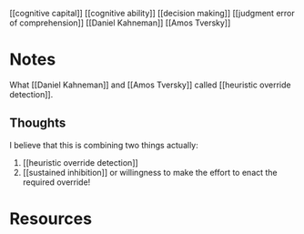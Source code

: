 [[cognitive capital]]
[[cognitive ability]]
[[decision making]]
[[judgment error of comprehension]]
[[Daniel Kahneman]]
[[Amos Tversky]]

# Notes
What [[Daniel Kahneman]] and [[Amos Tversky]] called [[heuristic override detection]].

## Thoughts
I believe that this is combining two things actually:
1. [[heuristic override detection]]
2. [[sustained inhibition]] or willingness to make the effort to enact the required override!

# Resources